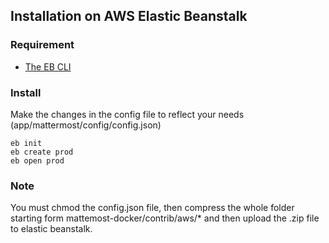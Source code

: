 ## Installation on AWS Elastic Beanstalk

### Requirement

* [The EB CLI](http://docs.aws.amazon.com/elasticbeanstalk/latest/dg/eb-cli3.html)

### Install

Make the changes in the config file to reflect your needs (app/mattermost/config/config.json)

```
eb init
eb create prod
eb open prod
```

### Note
You must chmod the config.json file, then compress the whole folder starting form mattemost-docker/contrib/aws/* and then upload the .zip file to elastic beanstalk. 
